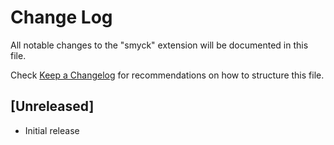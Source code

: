 # Change Log

All notable changes to the "smyck" extension will be documented in this file.

Check [Keep a Changelog](http://keepachangelog.com/) for recommendations on how to structure this file.

## [Unreleased]

- Initial release
